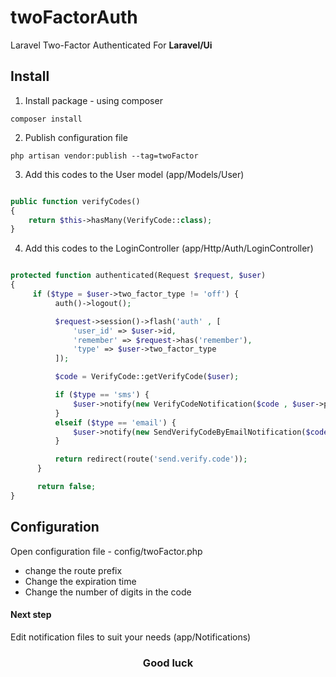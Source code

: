 # twoFactorAuth
Laravel Two-Factor Authenticated For <b>Laravel/Ui</b>


<h2>Install</h2>

1) Install package - using composer

`composer install`

2) Publish configuration file

`php artisan vendor:publish --tag=twoFactor`

3) Add this codes to the User model (app/Models/User)

```php

public function verifyCodes()
{
    return $this->hasMany(VerifyCode::class);
}

```

4) Add this codes to the LoginController (app/Http/Auth/LoginController)

```php

protected function authenticated(Request $request, $user)
{
     if ($type = $user->two_factor_type != 'off') {
          auth()->logout();

          $request->session()->flash('auth' , [
              'user_id' => $user->id,
              'remember' => $request->has('remember'),
              'type' => $user->two_factor_type
          ]);

          $code = VerifyCode::getVerifyCode($user);

          if ($type == 'sms') {
              $user->notify(new VerifyCodeNotification($code , $user->phone_number));
          }
          elseif ($type == 'email') {
              $user->notify(new SendVerifyCodeByEmailNotification($code , $user->email));
          }

          return redirect(route('send.verify.code'));
      }

      return false;
}

```

<h2>Configuration</h2>

Open configuration file - config/twoFactor.php

- change the route prefix
- Change the expiration time
- Change the number of digits in the code

<h4>Next step</h4>

Edit notification files to suit your needs (app/Notifications)

<h3 align="center">Good luck</h3>
